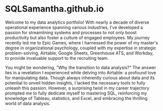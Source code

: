 # SQLSamantha.github.io


Welcome to my data analytics portfolio! With nearly a decade of diverse operational experience spanning various industries, I've developed a passion for streamlining systems and processes to not only boost productivity but also foster a culture of engaged employees. My journey recently led me to Epic Games, where I harnessed the power of my master's degree in organizational psychology, coupled with my expertise in strategic problem-solving, Airtable, Google Sheets, Greenhouse ATS, and Workday, to provide invaluable support to the recruiting team.

You might be wondering, "Why the transition to data analysis?" The answer lies in a revelation I experienced while delving into Airtable: a profound love for manipulating data. Though always inherently curious about data and its potential to unveil hidden insights, I lacked the necessary tools to fully unleash this passion. However, a surprising twist in my career trajectory prompted me to fully dedicate myself to mastering SQL, reinforcing my knowledge of Tableau, statistics, and Excel, and embracing the thrilling world of data analysis.
